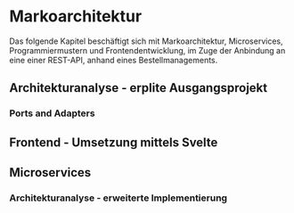 # Markoarchitektur

Das folgende Kapitel beschäftigt sich mit Markoarchitektur, Microservices, Programmiermustern und Frontendentwicklung, im Zuge der Anbindung an eine einer REST-API, anhand eines Bestellmanagements.

## Architekturanalyse - erplite Ausgangsprojekt

### Ports and Adapters

## Frontend - Umsetzung mittels Svelte

## Microservices

### Architekturanalyse - erweiterte Implementierung